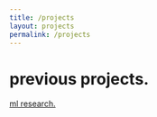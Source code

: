 ```yaml
---
title: /projects
layout: projects
permalink: /projects
---
```


# previous projects.

[ml research.](files/ml-research.markdown)
